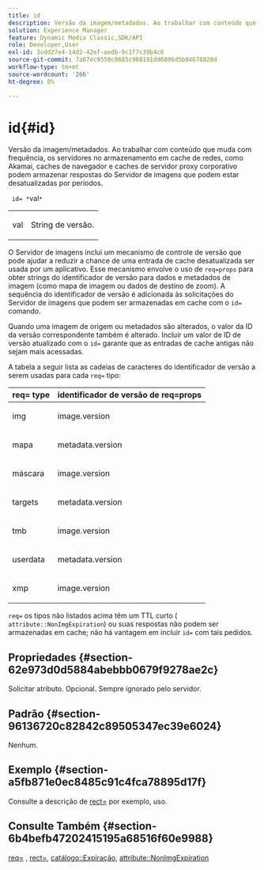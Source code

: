 ```yaml
---
title: id
description: Versão da imagem/metadados. Ao trabalhar com conteúdo que muda com frequência, os servidores no armazenamento em cache de redes, como Akamai, caches de navegador e caches de servidor proxy corporativo podem armazenar respostas do Servidor de imagens que podem estar desatualizadas por períodos.
solution: Experience Manager
feature: Dynamic Media Classic,SDK/API
role: Developer,User
exl-id: 3cdd27e4-14d2-42ef-aedb-9c1f7c39b4c6
source-git-commit: 7a07ec9550c0685c908191dd6806d5b84678820d
workflow-type: tm+mt
source-wordcount: '266'
ht-degree: 0%

---
```


# id{#id}

Versão da imagem/metadados. Ao trabalhar com conteúdo que muda com frequência, os servidores no armazenamento em cache de redes, como Akamai, caches de navegador e caches de servidor proxy corporativo podem armazenar respostas do Servidor de imagens que podem estar desatualizadas por períodos.

` id= *`val`*`

<table id="simpletable_3A6EBDA15B004636804E1ACEF952479A"> 
 <tr class="strow"> 
  <td class="stentry"> <p> <span class="codeph"> <span class="varname"> val </span> </span> </p> </td> 
  <td class="stentry"> <p>String de versão. </p> </td> 
 </tr> 
</table>

O Servidor de imagens inclui um mecanismo de controle de versão que pode ajudar a reduzir a chance de uma entrada de cache desatualizada ser usada por um aplicativo. Esse mecanismo envolve o uso de `req=props` para obter strings do identificador de versão para dados e metadados de imagem (como mapa de imagem ou dados de destino de zoom). A sequência do identificador de versão é adicionada às solicitações do Servidor de imagens que podem ser armazenadas em cache com o `id=` comando.

Quando uma imagem de origem ou metadados são alterados, o valor da ID da versão correspondente também é alterado. Incluir um valor de ID de versão atualizado com o `id=` garante que as entradas de cache antigas não sejam mais acessadas.

A tabela a seguir lista as cadeias de caracteres do identificador de versão a serem usadas para cada `req=` tipo:

<table id="table_AE39BEBE18864880BBBF1C4F16785E2D"> 
 <thead> 
  <tr> 
   <th class="entry"> <b> req= type</b> </th> 
   <th class="entry"> <b> identificador de versão de req=props</b> </th> 
  </tr> 
 </thead>
 <tbody> 
  <tr> 
   <td> <p> img </p> </td> 
   <td> <p> image.version </p> </td> 
  </tr> 
  <tr> 
   <td> <p> mapa </p> </td> 
   <td> <p> metadata.version </p> </td> 
  </tr> 
  <tr> 
   <td> <p> máscara </p> </td> 
   <td> <p> image.version </p> </td> 
  </tr> 
  <tr> 
   <td> <p> targets </p> </td> 
   <td> <p> metadata.version </p> </td> 
  </tr> 
  <tr> 
   <td> <p> tmb </p> </td> 
   <td> <p> image.version </p> </td> 
  </tr> 
  <tr> 
   <td> <p> userdata </p> </td> 
   <td> <p> metadata.version </p> </td> 
  </tr> 
  <tr> 
   <td> <p> xmp </p> </td> 
   <td> <p> image.version </p> </td> 
  </tr> 
 </tbody> 
</table>

`req=` os tipos não listados acima têm um TTL curto ( `attribute::NonImgExpiration`) ou suas respostas não podem ser armazenadas em cache; não há vantagem em incluir `id=` com tais pedidos.

## Propriedades {#section-62e973d0d5884abebbb0679f9278ae2c}

Solicitar atributo. Opcional. Sempre ignorado pelo servidor.

## Padrão {#section-96136720c82842c89505347ec39e6024}

Nenhum.

## Exemplo {#section-a5fb871e0ec8485c91c4fca78895d17f}

Consulte a descrição de [rect=](../../../../../is-api/http-ref/image-serving-api-ref/c-http-protocol-reference/c-command-reference/r-rect.md#reference-520b90d30b4c4b4692a723e4df6adaf3) por exemplo, uso.

## Consulte Também {#section-6b4befb47202415195a68516f60e9988}

[req=](../../../../../is-api/http-ref/image-serving-api-ref/c-http-protocol-reference/c-command-reference/r-req/r-req.md#reference-907cdb4a97034db7ad94695f25552e76) , [rect=](../../../../../is-api/http-ref/image-serving-api-ref/c-http-protocol-reference/c-command-reference/r-rect.md#reference-520b90d30b4c4b4692a723e4df6adaf3), [catálogo::Expiração](../../../../../is-api/image-catalog/image-serving-api-ref/c-image-catalog-reference/c-image-svg-data-reference/c-image-data-reference/r-expiration-cat.md#reference-a7afd668ecbb4d2da65d86259aa6a28a), [attribute::NonImgExpiration](../../../../../is-api/image-catalog/image-serving-api-ref/c-image-catalog-reference/c-attributes-reference/r-nonimgexpiration.md#reference-a8066cd0d24b4ea98100ade4821f1f9d)
